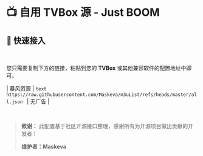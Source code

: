 # 📺 自用 TVBox 源 - Just BOOM

## 🚀 快速接入

<br>

您只需要复制下方的链接，粘贴到您的 **TVBox** 或其他兼容软件的配置地址中即可。

| 暴风资源 | ```text https://raw.githubusercontent.com/Maskeva/m3uList/refs/heads/master/all.json ``` | 无广告 |

<br>

> **致谢：** 此配置基于社区开源接口整理，感谢所有为开源项目做出贡献的开发者！
> 
> **维护者：Maskeva**